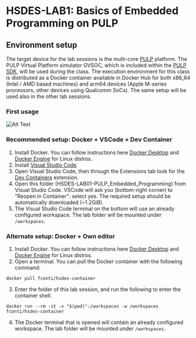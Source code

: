 # HSDES-LAB1: Basics of Embedded Programming on PULP

## Environment setup
The target device for the lab sessions is the multi-core [PULP](https://github.com/pulp-platform/pulp) platform. 
The PULP Virtual Platform simulator GVSOC, which is included within the [PULP SDK](https://github.com/pulp-platform/pulp-sdk), will be used during the class. 
The execution environment for this class is distributed as a Docker container available in Docker Hub for both x86_64 (Intel / AMD based machines) and arm64 devices (Apple M-series processors, other devices using Qualcomm SoCs).
The same setup will be used also in the other lab sessions.

### First usage
![Alt Text](https://raw.githubusercontent.com/EEESlab/hsdes-2025/refs/heads/main/screencast/setup_screencast.gif)

### Recommended setup: Docker + VSCode + Dev Container
1. Install Docker. You can follow instructions here [Docker Desktop](https://www.docker.com/products/docker-desktop/) and [Docker Engine](https://docs.docker.com/engine/install/) for Linux distros.
2. Install [Visual Studio Code](https://code.visualstudio.com/)
3. Open Visual Studio Code, then through the Extensions tab look for the [Dev Containers](https://marketplace.visualstudio.com/items?itemName=ms-vscode-remote.remote-containers) extension.
4. Open this folder (HSDES-LAB01-PULP_Embedded_Programming) from Visual Studio Code. VSCode will ask you (bottom-right corner) to "Reopen in Container": select yes. The required setup should be automatically downloaded (~1.2GiB).
5. The Visual Studio Code terminal on the bottom will use an already configured workspace. The lab folder will be mounted under `/workspaces`.

### Alternate setup: Docker + Own editor
1. Install Docker. You can follow instructions here [Docker Desktop](https://www.docker.com/products/docker-desktop/) and [Docker Engine](https://docs.docker.com/engine/install/) for Linux distros.
2. Open a terminal. You can pull the Docker container with the following command:
```
docker pull fconti/hsdes-container
```
3. Enter the folder of this lab session, and run the following to enter the container shell.
```
docker run --rm -it -v "$(pwd)":/workspaces -w /workspaces fconti/hsdes-container
```
4. The Docker terminal that is opened will contain an already configured workspace. The lab folder will be mounted under `/workspaces`.
